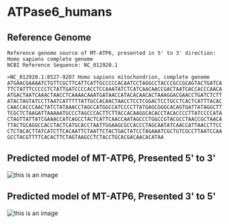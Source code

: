 # ATPase6_humans
## Reference Genome
```
Reference genome source of MT-ATP6, presented in 5' to 3' direction: 
Homo sapiens complete genome 
NCBI Reference Sequence: NC_012920.1

>NC_012920.1:8527-9207 Homo sapiens mitochondrion, complete genome
ATGAACGAAAATCTGTTCGCTTCATTCATTGCCCCCACAATCCTAGGCCTACCCGCCGCAGTACTGATCA
TTCTATTTCCCCCTCTATTGATCCCCACCTCCAAATATCTCATCAACAACCGACTAATCACCACCCAACA
ATGACTAATCAAACTAACCTCAAAACAAATGATAACCATACACAACACTAAAGGACGAACCTGATCTCTT
ATACTAGTATCCTTAATCATTTTTATTGCCACAACTAACCTCCTCGGACTCCTGCCTCACTCATTTACAC
CAACCACCCAACTATCTATAAACCTAGCCATGGCCATCCCCTTATGAGCGGGCACAGTGATTATAGGCTT
TCGCTCTAAGATTAAAAATGCCCTAGCCCACTTCTTACCACAAGGCACACCTACACCCCTTATCCCCATA
CTAGTTATTATCGAAACCATCAGCCTACTCATTCAACCAATAGCCCTGGCCGTACGCCTAACCGCTAACA
TTACTGCAGGCCACCTACTCATGCACCTAATTGGAAGCGCCACCCTAGCAATATCAACCATTAACCTTCC
CTCTACACTTATCATCTTCACAATTCTAATTCTACTGACTATCCTAGAAATCGCTGTCGCCTTAATCCAA
GCCTACGTTTTCACACTTCTAGTAAGCCTCTACCTGCACGACAACACATAA
```
## Predicted model of MT-ATP6, Presented 5' to 3' 
![this is an image](https://im4.ezgif.com/tmp/ezgif-4-17b3c2b249.gif)
## Predicted model of MT-ATP6, Presented 3' to 5' 
![this is an image](https://im4.ezgif.com/tmp/ezgif-4-f0ec5d4341.gif)
